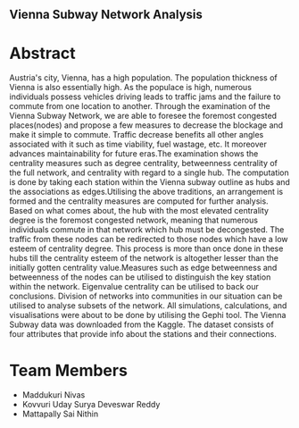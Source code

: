 ## Vienna Subway Network Analysis
# Abstract
Austria's city, Vienna, has a high population. The population thickness of Vienna is also essentially high. As the populace is high, numerous individuals possess vehicles driving leads to traffic jams and the failure to commute from one location to another. Through the examination of the Vienna Subway Network, we are able to foresee the foremost congested places(nodes) and propose a few measures to decrease the blockage and make it simple to commute. Traffic decrease benefits all other angles associated with it such as time viability, fuel wastage, etc. It moreover advances maintainability for future eras.The examination shows the centrality measures such as degree centrality, betweenness centrality of the full network, and centrality with regard to a single hub. The computation is done by taking each station within the Vienna subway outline as hubs and the associations as edges.Utilising the above traditions, an arrangement is formed and the centrality measures are computed for further analysis. Based on what comes about, the hub with the most elevated centrality degree is the foremost congested network, meaning that numerous individuals commute in that network which hub must be decongested. The traffic from these nodes can be redirected to those nodes which have a low esteem of centrality degree. This process is more than once done in these hubs till the centrality esteem of the network is altogether lesser than the initially gotten centrality value.Measures such as edge betweenness and betweenness of the nodes can be utilised to distinguish the key station within the network. Eigenvalue centrality can be utilised to back our conclusions. Division of networks into communities in our situation can be utilised to analyse subsets of the network. All simulations, calculations, and visualisations were about to be done by utilising the Gephi tool. The Vienna Subway data was downloaded from the Kaggle. The dataset consists of four attributes that provide info about the stations and their connections.

# Team Members
* Maddukuri Nivas
* Kovvuri Uday Surya Deveswar Reddy
* Mattapally Sai Nithin
